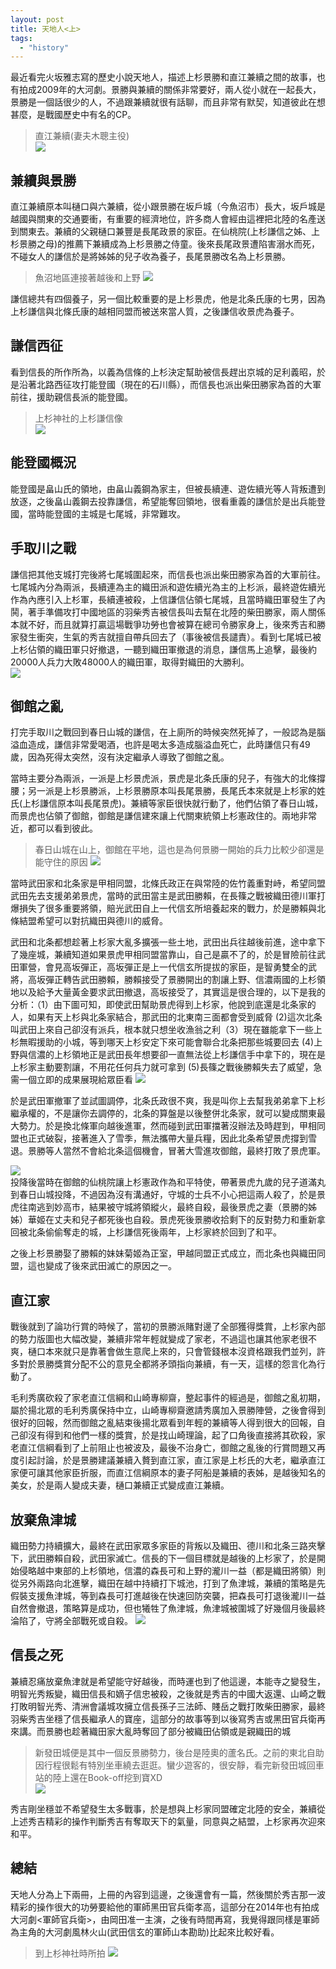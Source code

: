 ```yaml
---
layout: post
title: 天地人<上>
tags: 
  - "history"
---
```

最近看完火坂雅志寫的歷史小說天地人，描述上杉景勝和直江兼續之間的故事，也有拍成2009年的大河劇。景勝與兼續的關係非常要好，兩人從小就在一起長大，景勝是一個話很少的人，不過跟兼續就很有話聊，而且非常有默契，知道彼此在想甚麼，是戰國歷史中有名的CP。

> 直江兼續(妻夫木聰主役)  
![](https://i.imgur.com/KcgODNA.png)





## 兼續與景勝

直江兼續原本叫樋口與六兼續，從小跟景勝在坂戶城（今魚沼市）長大，坂戶城是越國與關東的交通要衝，有重要的經濟地位，許多商人會經由這裡把北陸的名產送到關東去。兼續的父親樋口兼豐是長尾政景的家臣。在仙桃院(上杉謙信之姊、上杉景勝之母)的推薦下兼續成為上杉景勝之侍童。後來長尾政景遭陷害溺水而死，不碰女人的謙信於是將姊姊的兒子收為養子，長尾景勝改名為上杉景勝。  
> 魚沼地區連接著越後和上野
> ![](https://i.imgur.com/hWHv6eA.jpg)  

謙信總共有四個養子，另一個比較重要的是上杉景虎，他是北条氏康的七男，因為上杉謙信與北條氏康的越相同盟而被送來當人質，之後謙信收景虎為養子。  

## 謙信西征
看到信長的所作所為，以義為信條的上杉決定幫助被信長趕出京城的足利義昭，於是沿著北路西征攻打能登國（現在的石川縣），而信長也派出柴田勝家為首的大軍前往，援助親信長派的能登國。  
> 上杉神社的上杉謙信像  
![](https://i.imgur.com/xMxZ7hT.jpg)


## 能登國概況
能登國是畠山氏的領地，由畠山義鋼為家主，但被長續連、遊佐續光等人背叛遭到放逐，之後畠山義鋼去投靠謙信，希望能奪回領地，很看重義的謙信於是出兵能登國，當時能登國的主城是七尾城，非常難攻。

## 手取川之戰
謙信把其他支城打完後將七尾城圍起來，而信長也派出柴田勝家為首的大軍前往。七尾城內分為兩派，長續連為主的織田派和遊佐續光為主的上杉派，最終遊佐續光作為內應引入上杉軍，長續連被殺，上信謙信佔領七尾城，且當時織田軍發生了內鬨，著手準備攻打中國地區的羽柴秀吉被信長叫去幫在北陸的柴田勝家，兩人關係本就不好，而且就算打贏這場戰爭功勞也會被算在總司令勝家身上，後來秀吉和勝家發生衝突，生氣的秀吉就擅自帶兵回去了（事後被信長譴責）。看到七尾城已被上杉佔領的織田軍只好撤退，一聽到織田軍撤退的消息，謙信馬上追擊，最後約20000人兵力大敗48000人的織田軍，取得對織田的大勝利。  
![](https://i.imgur.com/2xx9q7a.jpg)  

## 御館之亂
打完手取川之戰回到春日山城的謙信，在上廁所的時候突然死掉了，一般認為是腦溢血造成，謙信非常愛喝酒，也許是喝太多造成腦溢血死亡，此時謙信只有49歲，因為死得太突然，沒有決定繼承人導致了御館之亂。

當時主要分為兩派，一派是上杉景虎派，景虎是北条氏康的兒子，有強大的北條撐腰；另一派是上杉景勝派，上杉景勝原本叫長尾景勝，長尾氏本來就是上杉家的姓氏(上杉謙信原本叫長尾景虎)。兼續等家臣很快就行動了，他們佔領了春日山城，而景虎也佔領了御館，御館是謙信建來讓上代關東統領上杉憲政住的。兩地非常近，都可以看到彼此。

> 春日山城在山上，御館在平地，這也是為何景勝一開始的兵力比較少卻還是能守住的原因
![](https://i.imgur.com/o7GISbE.jpg)  

當時武田家和北条家是甲相同盟，北條氏政正在與常陸的佐竹義重對峙，希望同盟武田先去支援弟弟景虎，當時的武田當主是武田勝賴，在長篠之戰被織田德川軍打爆損失了很多重要將領，賠光武田自上一代信玄所培養起來的戰力，於是勝賴與北條結盟希望可以對抗織田與德川的威脅。

武田和北条都想趁著上杉家大亂多擴張一些土地，武田出兵往越後前進，途中拿下了幾座城，兼續知道如果景虎甲相同盟當靠山，自己是贏不了的，於是冒險前往武田軍營，會見高坂彈正，高坂彈正是上一代信玄所提拔的家臣，是智勇雙全的武將，高坂彈正轉告武田勝賴，勝賴接受了景勝開出的割讓上野、信濃兩國的上杉領地以及給予大量黃金要求武田撤退，高坂接受了，其實這是很合理的，以下是我的分析：（1）由下圖可知，即使武田幫助景虎得到上杉家，他說到底還是北条家的人，如果有天上杉與北条家結合，那武田的北東南三面都會受到威脅 (2)這次北条叫武田上來自己卻沒有派兵，根本就只想坐收漁翁之利（3）現在雖能拿下一些上杉無暇援助的小城，等到哪天上杉安定下來可能會聯合北条把那些城要回去 (4)上野與信濃的上杉領地正是武田長年想要卻一直無法從上杉謙信手中拿下的，現在是上杉家主動要割讓，不用花任何兵力就可拿到 (5)長篠之戰後勝賴失去了威望，急需一個立即的成果展現給眾臣看
![](https://i.imgur.com/cEVIIwV.png)  

於是武田軍撤軍了並試圖調停，北条氏政很不爽，我是叫你上去幫我弟弟拿下上杉繼承權的，不是讓你去調停的，北条的算盤是以後整併北条家，就可以變成關東最大勢力。於是換北條軍向越後進軍，然而碰到武田軍擋著沒辦法及時趕到，甲相同盟也正式破裂，接著進入了雪季，無法攜帶大量兵糧，因此北条希望景虎撐到雪退。景勝等人當然不會給北条這個機會，冒著大雪進攻御館，最終打敗了景虎軍。  

![](https://i.imgur.com/FlbgMI8.jpg)  
投降後當時在御館的仙桃院讓上杉憲政作為和平特使，帶著景虎九歲的兒子道滿丸到春日山城投降，不過因為沒有溝通好，守城的士兵不小心把這兩人殺了，於是景虎往南逃到妙高市，結果被守城將領縱火，最終自殺，最後景虎之妻（景勝的姊姊）華姬在丈夫和兒子都死後也自殺。景虎死後景勝收拾剩下的反對勢力和重新拿回被北条偷偷奪走的城，上杉謙信死後兩年，上杉家終於回到了和平。  

之後上杉景勝娶了勝賴的妹妹菊姬為正室，甲越同盟正式成立，而北条也與織田同盟，這也變成了後來武田滅亡的原因之一。

## 直江家
戰後就到了論功行賞的時候了，當初的景勝派賭對邊了全部獲得獎賞，上杉家內部的勢力版圖也大幅改變，兼續非常年輕就變成了家老，不過這也讓其他家老很不爽，樋口本來就只是靠著會做生意爬上來的，只會管錢根本沒資格跟我們並列，許多對於景勝獎賞分配不公的意見全都將矛頭指向兼續，有一天，這樣的怨言化為行動了。  

毛利秀廣砍殺了家老直江信綱和山崎專柳齋，整起事件的經過是，御館之亂初期，屬於揚北眾的毛利秀廣保持中立，山崎專柳齋邀請秀廣加入景勝陣營，之後會得到很好的回報，然而御館之亂結束後揚北眾看到年輕的兼續等人得到很大的回報，自己卻沒有得到和他們一樣的獎賞，於是找山崎理論，起了口角後直接將其砍殺，家老直江信綱看到了上前阻止也被波及，最後不治身亡，御館之亂後的行賞問題又再度引起討論，於是景勝建議兼續入贅到直江家，直江家是上杉氏的大老，繼承直江家便可讓其他家臣折服，而直江信綱原本的妻子阿船是兼續的表姊，是越後知名的美女，於是兩人變成夫妻，樋口兼續正式變成直江兼續。

## 放棄魚津城
織田勢力持續擴大，最終在武田家眾多家臣的背叛以及織田、德川和北条三路夾擊下，武田勝賴自殺，武田家滅亡。信長的下一個目標就是越後的上杉家了，於是開始侵略越中東部的上杉領地，信濃的森長可和上野的瀧川一益（都是織田將領）則從另外兩路向北進擊，織田在越中持續打下城池，打到了魚津城，兼續的策略是先假裝支援魚津城，等到森長可打進越後在快速回防突襲，把森長可打退後瀧川一益自然會撤退，策略算是成功，但也犧牲了魚津城，魚津城被圍城了好幾個月後最終淪陷了，守將全部戰死或自殺。
![](https://i.imgur.com/Eluiicd.jpg)

## 信長之死
兼續忍痛放棄魚津就是希望能守好越後，而時運也到了他這邊，本能寺之變發生，明智光秀叛變，織田信長和嫡子信忠被殺，之後就是秀吉的中國大返還、山崎之戰打敗明智光秀、清洲會議城攻擁立信長孫子三法師、賤岳之戰打敗柴田勝家，最終羽柴秀吉坐穩了信長繼承人的寶座，這部分的故事等到以後寫秀吉或黑田官兵衛再來講。而景勝也趁著織田家大亂時奪回了部分被織田佔領或是親織田的城  

> 新發田城便是其中一個反景勝勢力，後台是陸奧的蘆名氏。之前的東北自助因行程很鬆有特別坐車繞去逛逛。蠻少遊客的，很安靜，看完新發田城回車站的陸上還在Book-off挖到寶XD  
![](https://i.imgur.com/IYhD9Ut.jpg)  


秀吉剛坐穩並不希望發生太多戰事，於是想與上杉家同盟確定北陸的安全，兼續從上述秀吉精彩的操作判斷秀吉有奪取天下的氣量，同意與之結盟，上杉家再次迎來和平。

## 總結
天地人分為上下兩冊，上冊的內容到這邊，之後還會有一篇，然後關於秀吉那一波精彩的操作很大的功勞要給他的軍師黑田官兵衛孝高，這部分在2014年也有拍成大河劇<軍師官兵衛>，由岡田准一主演，之後有時間再寫，我覺得跟同樣是軍師為主角的大河劇風林火山(武田信玄的軍師山本勘助)比起來比較好看。

> 到上杉神社時所拍
![](https://i.imgur.com/zGsmtpL.jpg)  
